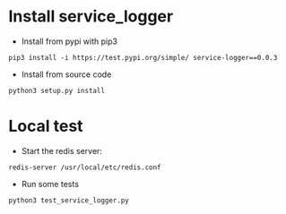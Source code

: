 # Install service_logger
* Install from pypi with pip3
```
pip3 install -i https://test.pypi.org/simple/ service-logger==0.0.3
```
* Install from source code
```
python3 setup.py install 
```

# Local test
* Start the redis server:
```
redis-server /usr/local/etc/redis.conf
```
* Run some tests
```
python3 test_service_logger.py
```